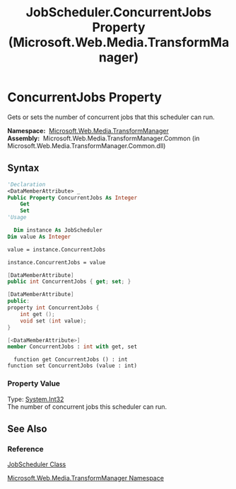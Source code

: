 ﻿---
title: JobScheduler.ConcurrentJobs Property (Microsoft.Web.Media.TransformManager)
TOCTitle: ConcurrentJobs Property
ms:assetid: P:Microsoft.Web.Media.TransformManager.JobScheduler.ConcurrentJobs
ms:mtpsurl: https://msdn.microsoft.com/en-us/library/microsoft.web.media.transformmanager.jobscheduler.concurrentjobs(v=VS.90)
ms:contentKeyID: 35520744
ms.date: 06/14/2012
mtps_version: v=VS.90
f1_keywords:
- Microsoft.Web.Media.TransformManager.JobScheduler.ConcurrentJobs
- Microsoft.Web.Media.TransformManager.JobScheduler.get_ConcurrentJobs
- Microsoft.Web.Media.TransformManager.JobScheduler.set_ConcurrentJobs
dev_langs:
- csharp
- jscript
- vb
- FSharp
- cpp
api_location:
- Microsoft.Web.Media.TransformManager.Common.dll
api_name:
- Microsoft.Web.Media.TransformManager.JobScheduler.ConcurrentJobs
- Microsoft.Web.Media.TransformManager.JobScheduler.get_ConcurrentJobs
- Microsoft.Web.Media.TransformManager.JobScheduler.set_ConcurrentJobs
api_type:
- Managed
topic_type:
- apiref
- kbSyntax
product_family_name: VS
ROBOTS: INDEX,FOLLOW
---

# ConcurrentJobs Property

Gets or sets the number of concurrent jobs that this scheduler can run.

**Namespace:**  [Microsoft.Web.Media.TransformManager](microsoft-web-media-transformmanager-namespace.md)  
**Assembly:**  Microsoft.Web.Media.TransformManager.Common (in Microsoft.Web.Media.TransformManager.Common.dll)

## Syntax

```vb
'Declaration
<DataMemberAttribute> _
Public Property ConcurrentJobs As Integer
    Get
    Set
'Usage

  Dim instance As JobScheduler
Dim value As Integer

value = instance.ConcurrentJobs

instance.ConcurrentJobs = value
```

```csharp
[DataMemberAttribute]
public int ConcurrentJobs { get; set; }
```

```cpp
[DataMemberAttribute]
public:
property int ConcurrentJobs {
    int get ();
    void set (int value);
}
```

``` fsharp
[<DataMemberAttribute>]
member ConcurrentJobs : int with get, set
```

```jscript
  function get ConcurrentJobs () : int
function set ConcurrentJobs (value : int)
```

### Property Value

Type: [System.Int32](https://msdn.microsoft.com/library/td2s409d)  
The number of concurrent jobs this scheduler can run.  

## See Also

### Reference

[JobScheduler Class](jobscheduler-class-microsoft-web-media-transformmanager.md)

[Microsoft.Web.Media.TransformManager Namespace](microsoft-web-media-transformmanager-namespace.md)

